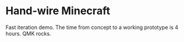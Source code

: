 # Hand-wire Minecraft

Fast iteration demo. The time from concept to a working prototype is 4 hours. QMK rocks.
